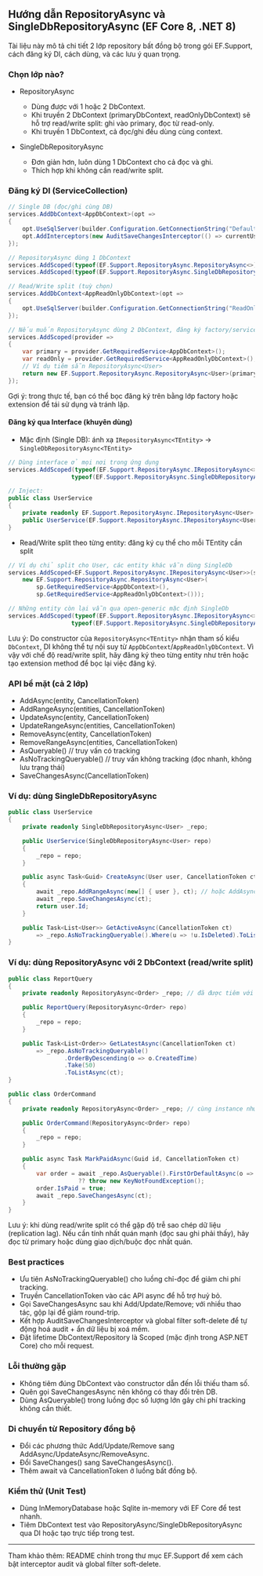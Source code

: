 ## Hướng dẫn RepositoryAsync và SingleDbRepositoryAsync (EF Core 8, .NET 8)

Tài liệu này mô tả chi tiết 2 lớp repository bất đồng bộ trong gói EF.Support, cách đăng ký DI, cách dùng, và các lưu ý quan trọng.

### Chọn lớp nào?

- RepositoryAsync<TEntity>
  - Dùng được với 1 hoặc 2 DbContext.
  - Khi truyền 2 DbContext (primaryDbContext, readOnlyDbContext) sẽ hỗ trợ read/write split: ghi vào primary, đọc từ read-only.
  - Khi truyền 1 DbContext, cả đọc/ghi đều dùng cùng context.

- SingleDbRepositoryAsync<TEntity>
  - Đơn giản hơn, luôn dùng 1 DbContext cho cả đọc và ghi.
  - Thích hợp khi không cần read/write split.

### Đăng ký DI (ServiceCollection)

```csharp
// Single DB (đọc/ghi cùng DB)
services.AddDbContext<AppDbContext>(opt =>
{
    opt.UseSqlServer(builder.Configuration.GetConnectionString("Default"));
    opt.AddInterceptors(new AuditSaveChangesInterceptor(() => currentUserId));
});

// RepositoryAsync dùng 1 DbContext
services.AddScoped(typeof(EF.Support.RepositoryAsync.RepositoryAsync<>));
services.AddScoped(typeof(EF.Support.RepositoryAsync.SingleDbRepositoryAsync<>));

// Read/Write split (tuỳ chọn)
services.AddDbContext<AppReadOnlyDbContext>(opt =>
{
    opt.UseSqlServer(builder.Configuration.GetConnectionString("ReadOnly"));
});

// Nếu muốn RepositoryAsync dùng 2 DbContext, đăng ký factory/service riêng:
services.AddScoped(provider =>
{
    var primary = provider.GetRequiredService<AppDbContext>();
    var readOnly = provider.GetRequiredService<AppReadOnlyDbContext>();
    // Ví dụ tiêm sẵn RepositoryAsync<User>
    return new EF.Support.RepositoryAsync.RepositoryAsync<User>(primary, readOnly);
});
```

Gợi ý: trong thực tế, bạn có thể bọc đăng ký trên bằng lớp factory hoặc extension để tái sử dụng và tránh lặp.

#### Đăng ký qua Interface (khuyên dùng)

- Mặc định (Single DB): ánh xạ `IRepositoryAsync<TEntity>` -> `SingleDbRepositoryAsync<TEntity>`

```csharp
// Dùng interface ở mọi nơi trong ứng dụng
services.AddScoped(typeof(EF.Support.RepositoryAsync.IRepositoryAsync<>),
                  typeof(EF.Support.RepositoryAsync.SingleDbRepositoryAsync<>));

// Inject:
public class UserService
{
    private readonly EF.Support.RepositoryAsync.IRepositoryAsync<User> _repo;
    public UserService(EF.Support.RepositoryAsync.IRepositoryAsync<User> repo) => _repo = repo;
}
```

- Read/Write split theo từng entity: đăng ký cụ thể cho mỗi TEntity cần split

```csharp
// Ví dụ chỉ split cho User, các entity khác vẫn dùng SingleDb
services.AddScoped<EF.Support.RepositoryAsync.IRepositoryAsync<User>>(sp =>
    new EF.Support.RepositoryAsync.RepositoryAsync<User>(
        sp.GetRequiredService<AppDbContext>(),
        sp.GetRequiredService<AppReadOnlyDbContext>()));

// Những entity còn lại vẫn qua open-generic mặc định SingleDb
services.AddScoped(typeof(EF.Support.RepositoryAsync.IRepositoryAsync<>),
                  typeof(EF.Support.RepositoryAsync.SingleDbRepositoryAsync<>));
```

Lưu ý: Do constructor của `RepositoryAsync<TEntity>` nhận tham số kiểu `DbContext`, DI không thể tự nội suy từ `AppDbContext`/`AppReadOnlyDbContext`. Vì vậy với chế độ read/write split, hãy đăng ký theo từng entity như trên hoặc tạo extension method để bọc lại việc đăng ký.

### API bề mặt (cả 2 lớp)

- AddAsync(entity, CancellationToken)
- AddRangeAsync(entities, CancellationToken)
- UpdateAsync(entity, CancellationToken)
- UpdateRangeAsync(entities, CancellationToken)
- RemoveAsync(entity, CancellationToken)
- RemoveRangeAsync(entities, CancellationToken)
- AsQueryable()           // truy vấn có tracking
- AsNoTrackingQueryable() // truy vấn không tracking (đọc nhanh, không lưu trạng thái)
- SaveChangesAsync(CancellationToken)

### Ví dụ: dùng SingleDbRepositoryAsync

```csharp
public class UserService
{
    private readonly SingleDbRepositoryAsync<User> _repo;

    public UserService(SingleDbRepositoryAsync<User> repo)
    {
        _repo = repo;
    }

    public async Task<Guid> CreateAsync(User user, CancellationToken ct)
    {
        await _repo.AddRangeAsync(new[] { user }, ct); // hoặc AddAsync(user, ct)
        await _repo.SaveChangesAsync(ct);
        return user.Id;
    }

    public Task<List<User>> GetActiveAsync(CancellationToken ct)
        => _repo.AsNoTrackingQueryable().Where(u => !u.IsDeleted).ToListAsync(ct);
}
```

### Ví dụ: dùng RepositoryAsync với 2 DbContext (read/write split)

```csharp
public class ReportQuery
{
    private readonly RepositoryAsync<Order> _repo; // đã được tiêm với (primary, readOnly)

    public ReportQuery(RepositoryAsync<Order> repo)
    {
        _repo = repo;
    }

    public Task<List<Order>> GetLatestAsync(CancellationToken ct)
        => _repo.AsNoTrackingQueryable()
                .OrderByDescending(o => o.CreatedTime)
                .Take(50)
                .ToListAsync(ct);
}

public class OrderCommand
{
    private readonly RepositoryAsync<Order> _repo; // cùng instance như trên (ghi vào primary)

    public OrderCommand(RepositoryAsync<Order> repo)
    {
        _repo = repo;
    }

    public async Task MarkPaidAsync(Guid id, CancellationToken ct)
    {
        var order = await _repo.AsQueryable().FirstOrDefaultAsync(o => o.Id == id, ct)
                    ?? throw new KeyNotFoundException();
        order.IsPaid = true;
        await _repo.SaveChangesAsync(ct);
    }
}
```

Lưu ý: khi dùng read/write split có thể gặp độ trễ sao chép dữ liệu (replication lag). Nếu cần tính nhất quán mạnh (đọc sau ghi phải thấy), hãy đọc từ primary hoặc dùng giao dịch/buộc đọc nhất quán.

### Best practices

- Ưu tiên AsNoTrackingQueryable() cho luồng chỉ-đọc để giảm chi phí tracking.
- Truyền CancellationToken vào các API async để hỗ trợ huỷ bỏ.
- Gọi SaveChangesAsync sau khi Add/Update/Remove; với nhiều thao tác, gộp lại để giảm round-trip.
- Kết hợp AuditSaveChangesInterceptor và global filter soft-delete để tự động hoá audit + ẩn dữ liệu bị xoá mềm.
- Đặt lifetime DbContext/Repository là Scoped (mặc định trong ASP.NET Core) cho mỗi request.

### Lỗi thường gặp

- Không tiêm đúng DbContext vào constructor dẫn đến lỗi thiếu tham số.
- Quên gọi SaveChangesAsync nên không có thay đổi trên DB.
- Dùng AsQueryable() trong luồng đọc số lượng lớn gây chi phí tracking không cần thiết.

### Di chuyển từ Repository đồng bộ

- Đổi các phương thức Add/Update/Remove sang AddAsync/UpdateAsync/RemoveAsync.
- Đổi SaveChanges() sang SaveChangesAsync().
- Thêm await và CancellationToken ở luồng bất đồng bộ.

### Kiểm thử (Unit Test)

- Dùng InMemoryDatabase hoặc Sqlite in-memory với EF Core để test nhanh.
- Tiêm DbContext test vào RepositoryAsync/SingleDbRepositoryAsync qua DI hoặc tạo trực tiếp trong test.

---

Tham khảo thêm: README chính trong thư mục EF.Support để xem cách bật interceptor audit và global filter soft-delete.

